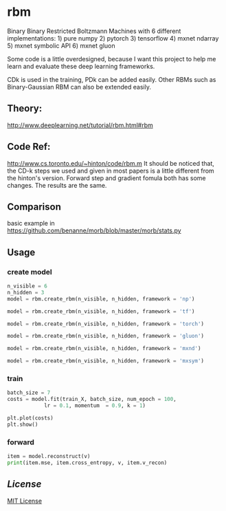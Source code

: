 # rbm
Binary Binary Restricted Boltzmann Machines with 6 different implementations:
    1) pure numpy
    2) pytorch
    3) tensorflow
    4) mxnet ndarray
    5) mxnet symbolic API
    6) mxnet gluon

Some code is a little overdesigned, because I want this project to help me learn and evaluate these deep learning frameworks.

CDk is used in the training, PDk can be added easily.
Other RBMs such as Binary-Gaussian RBM can also be extended easily.

## Theory:
http://www.deeplearning.net/tutorial/rbm.html#rbm

## Code Ref:
http://www.cs.toronto.edu/~hinton/code/rbm.m
It should be noticed that, the CD-k steps we used and given in most papers is a little different from the hinton's version.
Forward step and gradient fomula both has some changes. The results are the same.
  
## Comparison
basic example in https://github.com/benanne/morb/blob/master/morb/stats.py

## Usage

### create model
```python
n_visible = 6
n_hidden = 3
model = rbm.create_rbm(n_visible, n_hidden, framework = 'np')

model = rbm.create_rbm(n_visible, n_hidden, framework = 'tf')

model = rbm.create_rbm(n_visible, n_hidden, framework = 'torch')

model = rbm.create_rbm(n_visible, n_hidden, framework = 'gluon')

model = rbm.create_rbm(n_visible, n_hidden, framework = 'mxnd')

model = rbm.create_rbm(n_visible, n_hidden, framework = 'mxsym')
```

### train
```python
batch_size = 7
costs = model.fit(train_X, batch_size, num_epoch = 100, 
            lr = 0.1, momentum  = 0.9, k = 1)

plt.plot(costs)
plt.show()
```

### forward 
```python   
item = model.reconstruct(v)
print(item.mse, item.cross_entropy, v, item.v_recon)
```

## *License*
[MIT License]()     